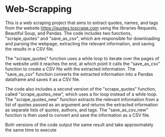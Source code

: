 # Web-Scrapping
This is a web scraping project that aims to extract quotes, names, and tags from the website https://quotes.toscrape.com using the libraries Requests, Beautiful Soup, and Pandas. The code includes two functions, "scrape_quotes" and "save_as_csv", which are responsible for downloading and parsing the webpage, extracting the relevant information, and saving the results in a CSV file.

The "scrape_quotes" function uses a while loop to iterate over the pages of the website until it reaches the end, at which point it calls the "save_as_csv" function to create a CSV file with the extracted information. The "save_as_csv" function converts the extracted information into a Pandas dataframe and saves it as a CSV file.

The code also includes a second version of the "scrape_quotes" function, called "scrape_quotes_new", which uses a for loop instead of a while loop. The "scrape_quotes_new" function extracts the relevant information from a list of quotes passed as an argument and returns the extracted information as separate lists of quotes, authors, and tags. The "save_as_csv_new" function is then used to convert and save the information as a CSV file.

Both versions of the code output the same result and take approximately the same time to execute
